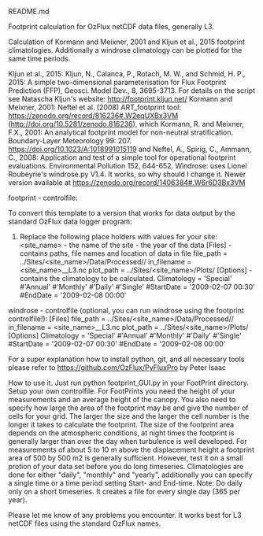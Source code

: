 README.md

Footprint calculation for OzFlux netCDF data files, generally L3.

Calculation of Kormann and Meixner, 2001 and Kljun et al., 2015 footprint climatologies.
Additionally a windrose climatology can be plotted for the same time periods.

Kljun et al., 2015:
Kljun, N., Calanca, P., Rotach, M. W., and Schmid, H. P., 2015: A simple two-dimensional parameterisation
  for Flux Footprint Prediction (FFP), Geosci. Model Dev., 8, 3695-3713.
  For details on the script see Natascha Kljun's website: http://footprint.kljun.net/
Kormann and Meixner, 2001:
Neftel et al. (2008) ART_footprint tool: https://zenodo.org/record/816236#.W2eqUXBx3VM 
  (http://doi.org/10.5281/zenodo.816236), which 
  Kormann, R. and Meixner, F.X., 2001: An analytical footprint model for non-neutral stratification.
    Boundary-Layer Meteorology 99: 207. https://doi.org/10.1023/A:1018991015119 and 
    Neftel, A., Spirig, C., Ammann, C., 2008: Application and test of a simple tool for operational footprint 
    evaluations. Environmental Pollution 152, 644-652.
Windrose:
  uses Lionel Roubeyrie's windrose.py V1.4. It works, so why should I change it.
  Newer version available at https://zenodo.org/record/1406384#.W6r6D3Bx3VM


footprint - controlfile:

 To convert this template to a version that works for data output by the standard OzFlux
 data logger program:
  1) Replace the following place holders with values for your site:
     <site_name> - the name of the site
     <year>      - the year of the data
[Files] - contains paths, file names and location of data in file
    file_path = ../Sites/<site_name>/Data/Processed/<year>/
    in_filename  = <site_name>_<year>_L3.nc
    plot_path = ../Sites/<site_name>/Plots/
[Options] - contains the climatology to be calculated.
    Climatology = 'Special' #'Annual' #'Monthly' #'Daily' #'Single'
    #StartDate = '2009-02-07 00:30'
    #EndDate   = '2009-02-08 00:00'

windrose - controlfile (optional, you can run windrose using the footprint controlfile!):
[Files]
    file_path = ../Sites/<site_name>/Data/Processed/<year>/
    in_filename  = <site_name>_<year>_L3.nc
    plot_path = ../Sites/<site_name>/Plots/
[Options]
    Climatology = 'Special' #'Annual' #'Monthly' #'Daily' #'Single'
    #StartDate = '2009-02-07 00:30'
    #EndDate   = '2009-02-08 00:00'

For a super explanation how to install python, git, and all necessary tools please refer to 
https://github.com/OzFlux/PyFluxPro by Peter Isaac

How to use it. Just run python footprint_GUI.py in your FootPrint directory. Setup your own 
controlfile. For FootPrints you need the height of your measurements and an average height 
of the canopy. You also need to specify how large the area of the footprint may be and give 
the number of cells for your grid. The larger the size and the larger the cell number is the 
longer it takes to calculate the footprint. 
The size of the footprint area depends on the atmospheric conditions, at night times the 
footprint is generally larger than over the day when turbulence is well developed. For measurements 
of about 5 to 10 m above the displacement height a footprint area of 500 by 500 m2 is generally
sufficient. However, test it on a small protion of your data set before you do long timeseries.
Climatologies are done for either "daily", "monthly" and "yearly", additionally you can specify
a single time or a time period setting Start- and End-time.
Note: Do daily only on a short timeseries. It creates a file for every single day (365 per year).

Please let me know of any problems you encounter. It works best for L3 netCDF files using the 
standard OzFlux names. 
